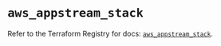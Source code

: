 # `aws_appstream_stack`

Refer to the Terraform Registry for docs: [`aws_appstream_stack`](https://registry.terraform.io/providers/hashicorp/aws/4.54.0/docs/resources/appstream_stack).
